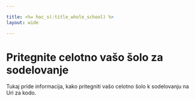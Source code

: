 ```yaml
---

title: <%= hoc_s(:title_whole_school) %>
layout: wide

---
```


# Pritegnite celotno vašo šolo za sodelovanje

Tukaj pride informacija, kako pritegniti vašo celotno šolo k sodelovanju na Uri za kodo.